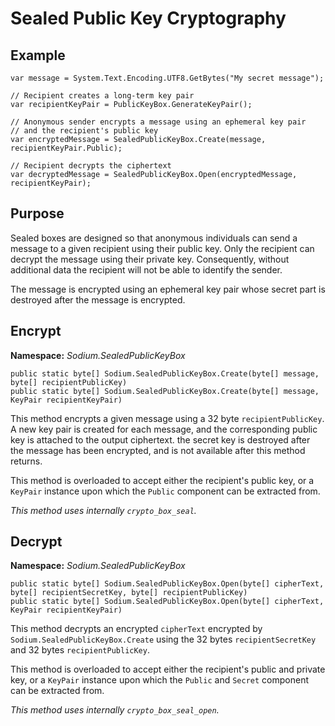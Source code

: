 # Sealed Public Key Cryptography

## Example
```
var message = System.Text.Encoding.UTF8.GetBytes("My secret message");

// Recipient creates a long-term key pair
var recipientKeyPair = PublicKeyBox.GenerateKeyPair();

// Anonymous sender encrypts a message using an ephemeral key pair
// and the recipient's public key
var encryptedMessage = SealedPublicKeyBox.Create(message, recipientKeyPair.Public);

// Recipient decrypts the ciphertext
var decryptedMessage = SealedPublicKeyBox.Open(encryptedMessage, recipientKeyPair);
```

## Purpose

Sealed boxes are designed so that anonymous individuals can send a message to a given recipient using their public key. Only the recipient can decrypt the message using their private key. Consequently, without additional data the recipient will not be able to identify the sender.

The message is encrypted using an ephemeral key pair whose secret part is destroyed after the message is encrypted.

## Encrypt

__Namespace:__ _Sodium.SealedPublicKeyBox_

```
public static byte[] Sodium.SealedPublicKeyBox.Create(byte[] message, byte[] recipientPublicKey)
public static byte[] Sodium.SealedPublicKeyBox.Create(byte[] message, KeyPair recipientKeyPair)
```

This method encrypts a given message using a 32 byte `recipientPublicKey`. A new key pair is created for each message, and the corresponding public key is attached to the output ciphertext. the secret key is destroyed after the message has been encrypted, and is not available after this method returns.

This method is overloaded to accept either the recipient's public key, or a `KeyPair` instance upon which the `Public` component can be extracted from.

_This method uses internally `crypto_box_seal`._

## Decrypt

__Namespace:__ _Sodium.SealedPublicKeyBox_

```
public static byte[] Sodium.SealedPublicKeyBox.Open(byte[] cipherText, byte[] recipientSecretKey, byte[] recipientPublicKey)
public static byte[] Sodium.SealedPublicKeyBox.Open(byte[] cipherText, KeyPair recipientKeyPair)
```

This method decrypts an encrypted `cipherText` encrypted by `Sodium.SealedPublicKeyBox.Create` using the 32 bytes `recipientSecretKey` and 32 bytes `recipientPublicKey`.

This method is overloaded to accept either the recipient's public and private key, or a `KeyPair` instance upon which the `Public` and `Secret` component can be extracted from.

_This method uses internally `crypto_box_seal_open`._